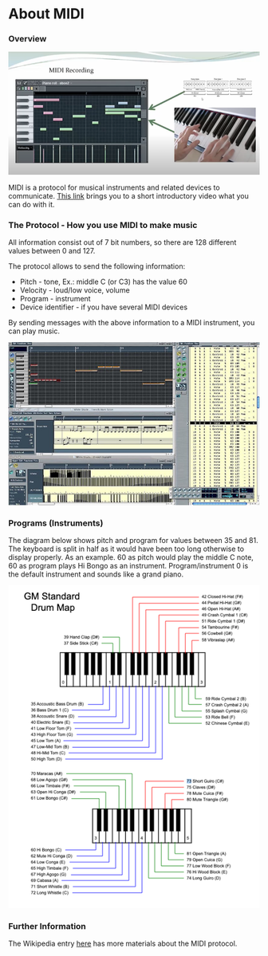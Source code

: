 # About MIDI

### Overview
![MIDI Recording](midi-recording.png)

MIDI is a protocol for musical instruments and related devices to communicate. [This link](https://www.youtube.com/embed/sziykFl44CU) brings you to a short introductory video what you can do with it.

### The Protocol - How you use MIDI to make music
All information consist out of 7 bit numbers, so there are 128 different values between 0 and 127. 

The protocol allows to send the following information:

- Pitch - tone, Ex.: middle C (or C3) has the value 60
- Velocity - loud/low voice, volume
- Program - instrument
- Device identifier - if you have several MIDI devices

By sending messages with the above information to a MIDI instrument, you can play music.

![MIDI Data](Logic2-4252846884.jpeg)

### Programs (Instruments)
The diagram below shows pitch and program for values between 35 and 81. The keyboard is split in half as it would have been too long otherwise to display properly. As an example. 60 as pitch would play the middle C note, 60 as program plays Hi Bongo as an instrument. Program/instrument 0 is the default instrument and sounds like a grand piano.

![Codes for MIDI Instruments](2021-12-13_16-13-08.png)

### Further Information
The Wikipedia entry [here](https://en.wikipedia.org/wiki/MIDI) has more materials about the MIDI protocol.
